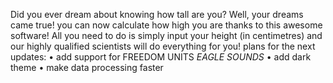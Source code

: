 Did you ever dream about knowing how tall are you? Well, your dreams came true! you can now calculate how high you are thanks to this awesome software! All you need to do is simply input your height (in centimetres) and our highly qualified scientists will do everything for you! 
plans for the next updates:
• add support for FREEDOM UNITS *EAGLE SOUNDS*
• add dark theme
• make data processing faster
